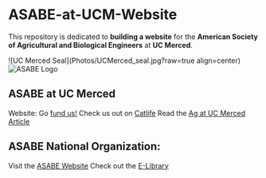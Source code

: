 # ASABE-at-UCM-Website
This repository is dedicated to **building a website** for the **American Society of Agricultural and Biological Engineers** at **UC Merced**.

![UC Merced Seal](Photos/UCMerced_seal.jpg?raw=true align=center)
![ASABE Logo](asabe_logo.jpg?raw=true)

## ASABE at UC Merced
Website: <COMING SOON>
Go [fund us!](https://www.gofundme.com/uc-merced-agricultural-robotic-team)
Check us out on [Catlife](https://catlife.ucmerced.edu/organization/asabe)
Read the [Ag at UC Merced Article](https://www.universityofcalifornia.edu/news/new-initiative-advances-agriculture-technology-education)

## ASABE National Organization:
Visit the [ASABE Website](https://www.asabe.org/)
Check out the [E-Library](http://elibrary.asabe.org/toc.asp)

